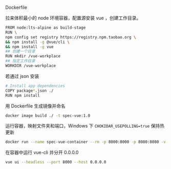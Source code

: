 

Dockerfile

拉来体积最小的 node 环境容器，配置源安装 vue ，创建工作目录。

```bash
FROM node:lts-alpine as build-stage
RUN \
npm config set registry https://registry.npm.taobao.org \
&& npm install -g @vue/cli \
&& npm install -g vue
## 创建一个目录
RUN mkdir /vue-workplace
## 指定工作目录
WORKDIR /vue-workplace
```

若通过 json 安装

```bash
# Install app dependencies
COPY package*.json ./
RUN npm install
```





用 Dockerfile 生成镜像并命名

```bash
docker image build ./ -t spec-vue:1.0
```

运行容器，映射文件夹和端口，Windows 下 `CHOKIDAR_USEPOLLING=true` 保持热更新

```bash
docker run --name spec-vue-container --rm -p 8000:8000 -p 8080:8080 -v C:\docker\vue-workplace:/vue-workplace -e "HOST=0.0.0.0" -e "CHOKIDAR_USEPOLLING=true" -it spec-vue:1.0
```



在容器中运行 vue-cli 并分开 0.0.0.0

```bash
vue ui --headless --port 8000 --host 0.0.0.0
```

